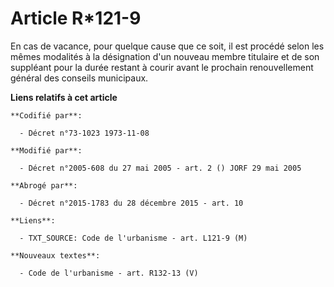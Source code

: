 # Article R*121-9

En cas de vacance, pour quelque cause que ce soit, il est procédé selon les mêmes modalités à la désignation d'un nouveau
membre titulaire et de son suppléant pour la durée restant à courir avant le prochain renouvellement général des conseils
municipaux.

**Liens relatifs à cet article**

	**Codifié par**:

	  - Décret n°73-1023 1973-11-08

	**Modifié par**:

	  - Décret n°2005-608 du 27 mai 2005 - art. 2 () JORF 29 mai 2005

	**Abrogé par**:

	  - Décret n°2015-1783 du 28 décembre 2015 - art. 10

	**Liens**:

	  - TXT_SOURCE: Code de l'urbanisme - art. L121-9 (M)

	**Nouveaux textes**:

	  - Code de l'urbanisme - art. R132-13 (V)
